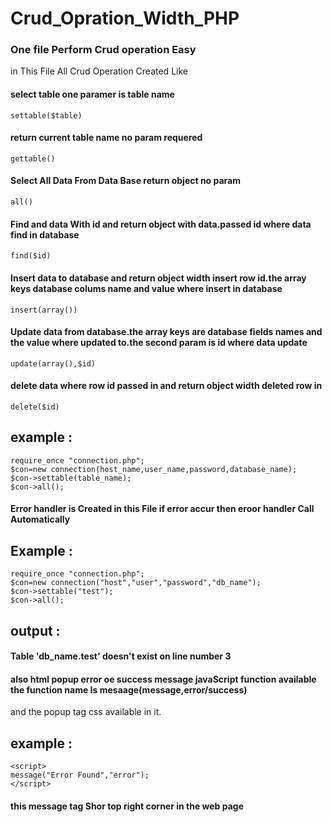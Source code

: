 # Crud_Opration_Width_PHP 
### One file Perform Crud operation Easy 
in This File All Crud Operation Created Like 

#### select table one paramer is table name

    settable($table)	

#### return current table name no param requered 

    gettable()

#### Select All Data From Data Base return object no param 

    all()

#### Find and data With id and return object with data.passed id where data find in database 

    find($id) 

#### Insert data to database and return object width insert row id.the array keys database colums name and value where insert in database 

    insert(array())

#### Update data from database.the array keys are database fields names and the value where updated to.the second param is id where data update

    update(array(),$id)

#### delete data where row id passed in and return object width deleted row in 

    delete($id) 

## example : 

    require_once "connection.php"; 
    $con=new connection(host_name,user_name,password,database_name); 
    $con->settable(table_name); 
    $con->all();


#### Error handler is Created in this File if error accur then eroor handler Call Automatically
## Example :

    require_once "connection.php";
    $con=new connection("host","user","password","db_name");
    $con->settable("test");
    $con->all();

## output :

#### Table 'db_name.test' doesn't exist on line number 3

#### also html popup error oe success message javaScript function available the function name Is mesaage(message,error/success)
and the popup tag css available in it.

## example :

    <script>
    message("Error Found","error");
    </script>

#### this message tag Shor top right corner in the web page
